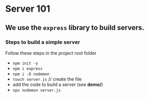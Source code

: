 # Server 101
## We use the `express` library to build servers.

### Steps to build a simple server
Follow these steps in the project root folder
- `npm init -y`
- `npm i express`
- `npm i -D nodemon`
- `touch server.js` // create the file
- add the code to build a server (see **demo/**)
- `npx nodemon server.js`
